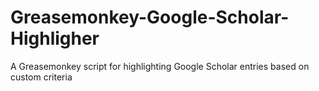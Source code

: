 # Greasemonkey-Google-Scholar-Highligher
A Greasemonkey script for highlighting Google Scholar entries based on custom criteria
